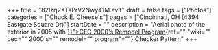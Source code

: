 +++
title = "82Izrj2XTsPrV2Nwy41M.avif"
draft = false
tags = ["Photos"]
categories = ["Chuck E. Cheese's"]
pages = ["Cincinnati, OH (4394 Eastgate Square Dr)"]
startDate = ""
description = "Aerial photo of the exterior in 2005 with [}}">CEC 2000's Remodel Program](%22%7B%7B%3C){ref="" "wiki="" cec="" 2000's="" remodel="" program"=""} Checker Pattern"
+++
